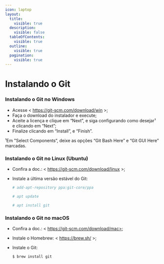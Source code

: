 ```yaml
---
icon: laptop
layout:
  title:
    visible: true
  description:
    visible: false
  tableOfContents:
    visible: true
  outline:
    visible: true
  pagination:
    visible: true
---
```


# Instalando o Git

### Instalando o Git no Windows

* Acesse < https://git-scm.com/download/win >;
* Faça o download do instalador e execute;
* Aceite a licença e clique em “Next”, e siga configurando como desejar¹ e clicando em “Next”;
* Finalize clicando em “Install”, e “Finish”.

¹Em "Select Components“, deixe as opções “Git Bash Here” e “Git GUI Here” marcadas.



### Instalando o Git no Linux (Ubuntu)

* Confira a doc.: < https://git-scm.com/download/linux >;
*   Instale a última versão estável do Git:

    ```bash
    # add-apt-repository ppa:git-core/ppa
    ```

    ```bash
    # apt update
    ```

    ```bash
    # apt install git
    ```



### Instalando o Git no macOS

* Confira a doc.: < https://git-scm.com/download/mac>;
* Instale o Homebrew: < https://brew.sh/ >;
*   Instale o Git:

    ```
    $ brew install git
    ```



###

